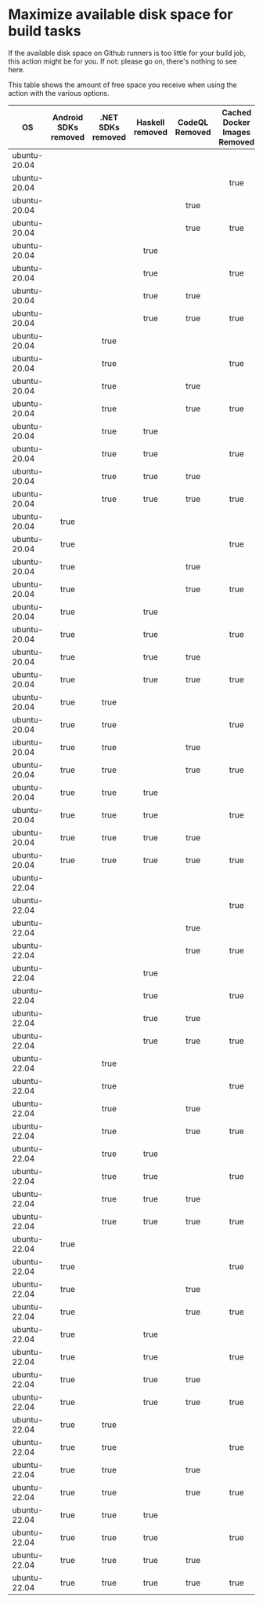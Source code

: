 # Maximize available disk space for build tasks

If the available disk space on Github runners is too little for your build job, this action might be for you.
If not: please go on, there's nothing to see here.

This table shows the amount of free space you receive when using the action with the various options.

OS | Android SDKs removed | .NET SDKs removed | Haskell removed | CodeQL Removed | Cached Docker Images Removed | GB freed | GB free | Elapsed Time (seconds) |
---|:--------------------:|:-----------------:|:---------------:|:--------------:|:----------------------------:|:--------:|:-------:|:----------------------:|
ubuntu-20.04 |  |  |  |  |  | 53 | 83 | 1
ubuntu-20.04 |  |  |  |  | true | 56 | 86 | 15
ubuntu-20.04 |  |  |  | true |  | 57 | 87 | 4
ubuntu-20.04 |  |  |  | true | true | 60 | 90 | 18
ubuntu-20.04 |  |  | true |  |  | 53 | 83 | 2
ubuntu-20.04 |  |  | true |  | true | 56 | 86 | 16
ubuntu-20.04 |  |  | true | true |  | 57 | 87 | 3
ubuntu-20.04 |  |  | true | true | true | 60 | 90 | 5
ubuntu-20.04 |  | true |  |  |  | 54 | 84 | 4
ubuntu-20.04 |  | true |  |  | true | 57 | 87 | 15
ubuntu-20.04 |  | true |  | true |  | 59 | 89 | 4
ubuntu-20.04 |  | true |  | true | true | 62 | 92 | 22
ubuntu-20.04 |  | true | true |  |  | 54 | 84 | 5
ubuntu-20.04 |  | true | true |  | true | 57 | 87 | 6
ubuntu-20.04 |  | true | true | true |  | 59 | 89 | 5
ubuntu-20.04 |  | true | true | true | true | 62 | 92 | 22
ubuntu-20.04 | true |  |  |  |  | 61 | 91 | 8
ubuntu-20.04 | true |  |  |  | true | 64 | 94 | 53
ubuntu-20.04 | true |  |  | true |  | 66 | 96 | 49
ubuntu-20.04 | true |  |  | true | true | 69 | 99 | 54
ubuntu-20.04 | true |  | true |  |  | 61 | 91 | 44
ubuntu-20.04 | true |  | true |  | true | 64 | 94 | 8
ubuntu-20.04 | true |  | true | true |  | 66 | 96 | 38
ubuntu-20.04 | true |  | true | true | true | 69 | 99 | 69
ubuntu-20.04 | true | true |  |  |  | 63 | 93 | 51
ubuntu-20.04 | true | true |  |  | true | 66 | 96 | 13
ubuntu-20.04 | true | true |  | true |  | 67 | 97 | 49
ubuntu-20.04 | true | true |  | true | true | 71 | 101 | 52
ubuntu-20.04 | true | true | true |  |  | 63 | 93 | 8
ubuntu-20.04 | true | true | true |  | true | 66 | 96 | 22
ubuntu-20.04 | true | true | true | true |  | 67 | 97 | 48
ubuntu-20.04 | true | true | true | true | true | 71 | 101 | 17
ubuntu-22.04 |  |  |  |  |  | 52 | 83 | 1
ubuntu-22.04 |  |  |  |  | true | 55 | 86 | 6
ubuntu-22.04 |  |  |  | true |  | 57 | 88 | 4
ubuntu-22.04 |  |  |  | true | true | 60 | 91 | 20
ubuntu-22.04 |  |  | true |  |  | 52 | 83 | 2
ubuntu-22.04 |  |  | true |  | true | 55 | 86 | 16
ubuntu-22.04 |  |  | true | true |  | 57 | 88 | 4
ubuntu-22.04 |  |  | true | true | true | 60 | 91 | 8
ubuntu-22.04 |  | true |  |  |  | 54 | 85 | 4
ubuntu-22.04 |  | true |  |  | true | 57 | 88 | 7
ubuntu-22.04 |  | true |  | true |  | 59 | 90 | 5
ubuntu-22.04 |  | true |  | true | true | 62 | 93 | 8
ubuntu-22.04 |  | true | true |  |  | 54 | 85 | 4
ubuntu-22.04 |  | true | true |  | true | 57 | 88 | 21
ubuntu-22.04 |  | true | true | true |  | 59 | 90 | 5
ubuntu-22.04 |  | true | true | true | true | 62 | 93 | 18
ubuntu-22.04 | true |  |  |  |  | 61 | 92 | 63
ubuntu-22.04 | true |  |  |  | true | 64 | 95 | 19
ubuntu-22.04 | true |  |  | true |  | 66 | 97 | 13
ubuntu-22.04 | true |  |  | true | true | 69 | 100 | 65
ubuntu-22.04 | true |  | true |  |  | 61 | 92 | 47
ubuntu-22.04 | true |  | true |  | true | 64 | 95 | 13
ubuntu-22.04 | true |  | true | true |  | 66 | 97 | 56
ubuntu-22.04 | true |  | true | true | true | 69 | 100 | 22
ubuntu-22.04 | true | true |  |  |  | 62 | 93 | 12
ubuntu-22.04 | true | true |  |  | true | 65 | 96 | 75
ubuntu-22.04 | true | true |  | true |  | 67 | 98 | 65
ubuntu-22.04 | true | true |  | true | true | 70 | 101 | 17
ubuntu-22.04 | true | true | true |  |  | 62 | 93 | 46
ubuntu-22.04 | true | true | true |  | true | 65 | 96 | 14
ubuntu-22.04 | true | true | true | true |  | 67 | 98 | 63
ubuntu-22.04 | true | true | true | true | true | 70 | 101 | 61
